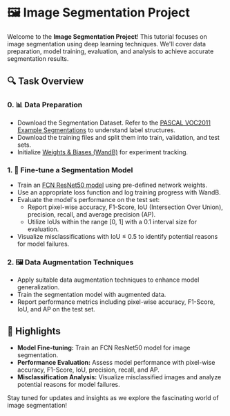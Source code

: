 # 🖼️ Image Segmentation Project

Welcome to the **Image Segmentation Project**! This tutorial focuses on image segmentation using deep learning techniques. We'll cover data preparation, model training, evaluation, and analysis to achieve accurate segmentation results.

## 🔍 Task Overview

### 0. 📊 Data Preparation
   - Download the Segmentation Dataset. Refer to the [PASCAL VOC2011 Example Segmentations](http://host.robots.ox.ac.uk/pascal/VOC/voc2012/segexamples/index.html) to understand label structures.
   - Download the training files and split them into train, validation, and test sets.
   - Initialize [Weights & Biases (WandB)](https://docs.wandb.ai/quickstart) for experiment tracking.

### 1. 🔧 Fine-tune a Segmentation Model
   - Train an [FCN ResNet50 model](https://pytorch.org/vision/stable/models/generated/torchvision.models.segmentation.fcn_resnet50.html) using pre-defined network weights.
   - Use an appropriate loss function and log training progress with WandB.
   - Evaluate the model's performance on the test set:
     - Report pixel-wise accuracy, F1-Score, IoU (Intersection Over Union), precision, recall, and average precision (AP).
     - Utilize IoUs within the range [0, 1] with a 0.1 interval size for evaluation.
   - Visualize misclassifications with IoU ≤ 0.5 to identify potential reasons for model failures.

### 2. 🖼️ Data Augmentation Techniques
   - Apply suitable data augmentation techniques to enhance model generalization.
   - Train the segmentation model with augmented data.
   - Report performance metrics including pixel-wise accuracy, F1-Score, IoU, and AP on the test set.

## 🌟 Highlights
- **Model Fine-tuning:** Train an FCN ResNet50 model for image segmentation.
- **Performance Evaluation:** Assess model performance with pixel-wise accuracy, F1-Score, IoU, precision, recall, and AP.
- **Misclassification Analysis:** Visualize misclassified images and analyze potential reasons for model failures.

Stay tuned for updates and insights as we explore the fascinating world of image segmentation!
